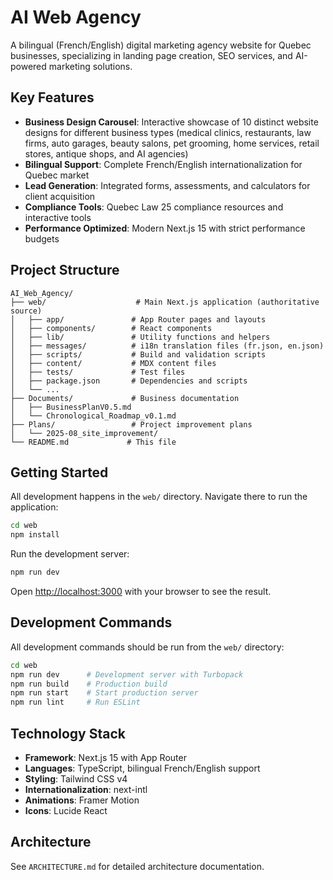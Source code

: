 # AI Web Agency

A bilingual (French/English) digital marketing agency website for Quebec businesses, specializing in landing page creation, SEO services, and AI-powered marketing solutions.

## Key Features

- **Business Design Carousel**: Interactive showcase of 10 distinct website designs for different business types (medical clinics, restaurants, law firms, auto garages, beauty salons, pet grooming, home services, retail stores, antique shops, and AI agencies)
- **Bilingual Support**: Complete French/English internationalization for Quebec market
- **Lead Generation**: Integrated forms, assessments, and calculators for client acquisition
- **Compliance Tools**: Quebec Law 25 compliance resources and interactive tools
- **Performance Optimized**: Modern Next.js 15 with strict performance budgets

## Project Structure

```
AI_Web_Agency/
├── web/                    # Main Next.js application (authoritative source)
│   ├── app/               # App Router pages and layouts
│   ├── components/        # React components
│   ├── lib/               # Utility functions and helpers
│   ├── messages/          # i18n translation files (fr.json, en.json)
│   ├── scripts/           # Build and validation scripts
│   ├── content/           # MDX content files
│   ├── tests/             # Test files
│   ├── package.json       # Dependencies and scripts
│   └── ...
├── Documents/             # Business documentation
│   ├── BusinessPlanV0.5.md
│   └── Chronological_Roadmap_v0.1.md
├── Plans/                 # Project improvement plans
│   └── 2025-08_site_improvement/
└── README.md             # This file
```

## Getting Started

All development happens in the `web/` directory. Navigate there to run the application:

```bash
cd web
npm install
```

Run the development server:

```bash
npm run dev
```

Open [http://localhost:3000](http://localhost:3000) with your browser to see the result.

## Development Commands

All development commands should be run from the `web/` directory:

```bash
cd web
npm run dev      # Development server with Turbopack
npm run build    # Production build
npm run start    # Start production server
npm run lint     # Run ESLint
```

## Technology Stack

- **Framework**: Next.js 15 with App Router
- **Languages**: TypeScript, bilingual French/English support
- **Styling**: Tailwind CSS v4
- **Internationalization**: next-intl
- **Animations**: Framer Motion
- **Icons**: Lucide React

## Architecture

See `ARCHITECTURE.md` for detailed architecture documentation.
